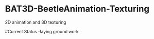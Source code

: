 # BAT3D-BeetleAnimation-Texturing
2D animation and 3D texturing

#Current Status
-laying ground work
